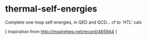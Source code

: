# thermal-self-energies

Complete one-loop self energies, in QED and QCD... cf to `HTL' calc

[ inspiration from http://inspirehep.net/record/465944 ]
